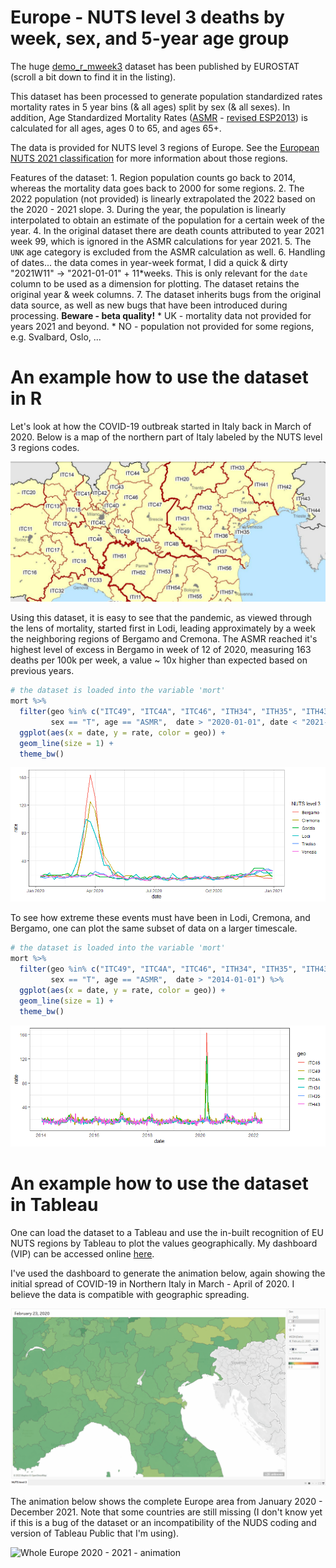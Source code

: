 # Europe - NUTS level 3 deaths by week, sex, and 5-year age group

The huge [demo_r_mweek3](https://ec.europa.eu/eurostat/estat-navtree-portlet-prod/BulkDownloadListing?dir=data&sort=1&sort=2&start=d) dataset has been published by EUROSTAT (scroll a bit down to find it in the listing). 

This dataset has been processed to generate population standardized rates mortality rates in 5 year bins (& all ages) split by sex (& all sexes). In addition, Age Standardized Mortality Rates ([ASMR](https://ec.europa.eu/eurostat/statistics-explained/index.php?title=Glossary:Standardised_death_rate_(SDR)https://ec.europa.eu/eurostat/statistics-explained/index.php?title=Glossary:Standardised_death_rate_(SDR)) - [revised ESP2013](https://ec.europa.eu/eurostat/en/web/products-manuals-and-guidelines/-/ks-ra-13-028)) is calculated for all ages, ages 0 to 65, and ages 65+.

The data is provided for NUTS level 3 regions of Europe. See the [European NUTS 2021 classification](https://ec.europa.eu/eurostat/web/nuts/background) for more information about those regions.

Features of the dataset:
 	1. Region population counts go back to 2014, whereas the mortality data goes back to 2000 for some regions.
 	2. The 2022 population (not provided) is linearly extrapolated the 2022 based on the 2020 - 2021 slope.
 	3. During the year, the population is linearly interpolated to obtain an estimate of the population for a certain week of the year.
 	4. In the original dataset there are death counts attributed to year 2021 week 99, which is ignored in the ASMR calculations for year 2021.
 	5. The `UNK` age category is excluded from the ASMR calculation as well.
 	6. Handling of dates... the data comes in year-week format, I did a quick & dirty "2021W11" -> "2021-01-01" + 11*weeks. This is only relevant for the `date` column to be used as a dimension for plotting. The dataset retains the original year & week columns.
 	7. The dataset inherits bugs from the original data source, as well as new bugs that have been introduced during processing. **Beware - beta quality!**
 	  * UK - mortality data not provided for years 2021 and beyond.
 	  * NO - population not provided for some regions, e.g. Svalbard, Oslo, ...

# An example how to use the dataset in R

Let's look at how the COVID-19 outbreak started in Italy back in March of 2020. Below is a map of the northern part of Italy labeled by the NUTS level 3 regions codes.

![North Italy NUTS3 regions](img/North_Italy_NUTS3.png)

Using this dataset, it is easy to see that the pandemic, as viewed through the lens of mortality, started first in Lodi, leading approximately by a week the neighboring regions of Bergamo and Cremona. The ASMR reached it's highest level of excess in Bergamo in week of 12 of 2020, measuring 163 deaths per 100k per week, a value ~ 10x higher than expected based on previous years.

```R
# the dataset is loaded into the variable 'mort'
mort %>%
  filter(geo %in% c("ITC49", "ITC4A", "ITC46", "ITH34", "ITH35", "ITH43"),
         sex == "T", age == "ASMR",  date > "2020-01-01", date < "2021-01-01") %>%
  ggplot(aes(x = date, y = rate, color = geo)) +
  geom_line(size = 1) +
  theme_bw()
```

![Italy Lody Cremona Bergamo vs Treviso Venezia Trieste](img/Italy_Lodi_Cremona_Bergamo_vs_Treviso_Venezia_Trieste.png)

To see how extreme these events must have been in Lodi, Cremona, and Bergamo, one can plot the same subset of data on a larger timescale.

```R
# the dataset is loaded into the variable 'mort'
mort %>%
  filter(geo %in% c("ITC49", "ITC4A", "ITC46", "ITH34", "ITH35", "ITH43"),
         sex == "T", age == "ASMR",  date > "2014-01-01") %>%
  ggplot(aes(x = date, y = rate, color = geo)) +
  geom_line(size = 1) +
  theme_bw()
```

![Northern Italy 2020 outbreak](img/Italy_outbreak_2020.png)

# An example how to use the dataset in Tableau

One can load the dataset to a Tableau and use the in-built recognition of EU NUTS regions by Tableau to plot the values geographically. My dashboard (VIP) can be accessed online [here](https://public.tableau.com/app/profile/hmatejx/viz/demo_r_mweek3_pjangrp3/NUTSlevel3?publish=yes).

I've used the dashboard to generate the animation below, again showing the initial spread of COVID-19 in Northern Italy in March - April of 2020. I believe the data is compatible with geographic spreading.

![Northern Italy 2020 outbreak - animation](img/NUTS-level3-Bergamo.gif)

The animation below shows the complete Europe area from January 2020 - December 2021. Note that some countries are still missing (I don't know yet if this is a bug of the dataset or an incompatibility of the NUDS coding and version of Tableau Public that I'm using).

![Whole Europe 2020 - 2021 - animation](img/NUTS-level3.gif)

